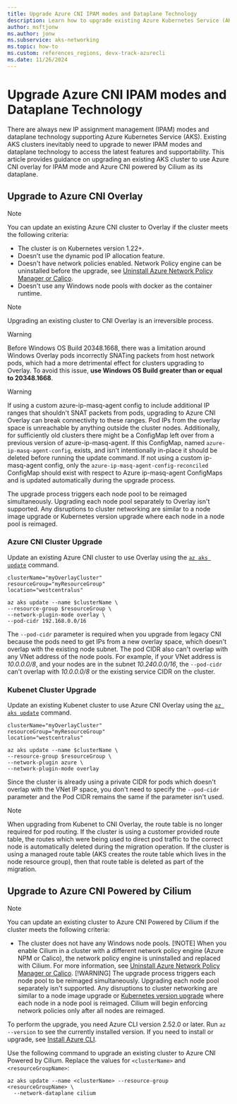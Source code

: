 ```yaml
---
title: Upgrade Azure CNI IPAM modes and Dataplane Technology
description: Learn how to upgrade existing Azure Kubernetes Service (AKS) clusters IPAM modes and dataplane technology.
author: msftjonw
ms.author: jonw
ms.subservice: aks-networking
ms.topic: how-to
ms.custom: references_regions, devx-track-azurecli
ms.date: 11/26/2024
---
```


# Upgrade Azure CNI IPAM modes and Dataplane Technology

There are always new IP assignment management (IPAM) modes and dataplane technology supporting Azure Kubernetes Service (AKS). Existing AKS clusters inevitably need to upgrade to newer IPAM modes and dataplane technology to access the latest features and supportability. This article provides guidance on upgrading an existing AKS cluster to use Azure CNI overlay for IPAM mode and Azure CNI powered by Cilium as its dataplane.

## Upgrade to Azure CNI Overlay

> [!NOTE]
> You can update an existing Azure CNI cluster to Overlay if the cluster meets the following criteria:
>
> - The cluster is on Kubernetes version 1.22+.
> - Doesn't use the dynamic pod IP allocation feature.
> - Doesn't have network policies enabled. Network Policy engine can be uninstalled before the upgrade, see [Uninstall Azure Network Policy Manager or Calico](use-network-policies.md#uninstall-azure-network-policy-manager-or-calico).
> - Doesn't use any Windows node pools with docker as the container runtime.

> [!NOTE]
> Upgrading an existing cluster to CNI Overlay is an irreversible process.

> [!WARNING]
> Before Windows OS Build 20348.1668, there was a limitation around Windows Overlay pods incorrectly SNATing packets from host network pods, which had a more detrimental effect for clusters upgrading to Overlay. To avoid this issue, **use Windows OS Build greater than or equal to 20348.1668**.

> [!WARNING]
> If using a custom azure-ip-masq-agent config to include additional IP ranges that shouldn't SNAT packets from pods, upgrading to Azure CNI Overlay can break connectivity to these ranges. Pod IPs from the overlay space is unreachable by anything outside the cluster nodes.
> Additionally, for sufficiently old clusters there might be a ConfigMap left over from a previous version of azure-ip-masq-agent. If this ConfigMap, named `azure-ip-masq-agent-config`, exists, and isn't intentionally in-place it should be deleted before running the update command.
> If not using a custom ip-masq-agent config, only the `azure-ip-masq-agent-config-reconciled` ConfigMap should exist with respect to Azure ip-masq-agent ConfigMaps and is updated automatically during the upgrade process.

The upgrade process triggers each node pool to be reimaged simultaneously. Upgrading each node pool separately to Overlay isn't supported. Any disruptions to cluster networking are similar to a node image upgrade or Kubernetes version upgrade where each node in a node pool is reimaged.

### Azure CNI Cluster Upgrade

Update an existing Azure CNI cluster to use Overlay using the [`az aks update`][az-aks-update] command.

```azurecli-interactive
clusterName="myOverlayCluster"
resourceGroup="myResourceGroup"
location="westcentralus"

az aks update --name $clusterName \
--resource-group $resourceGroup \
--network-plugin-mode overlay \
--pod-cidr 192.168.0.0/16
```

The `--pod-cidr` parameter is required when you upgrade from legacy CNI because the pods need to get IPs from a new overlay space, which doesn't overlap with the existing node subnet. The pod CIDR also can't overlap with any VNet address of the node pools. For example, if your VNet address is *10.0.0.0/8*, and your nodes are in the subnet *10.240.0.0/16*, the `--pod-cidr` can't overlap with *10.0.0.0/8* or the existing service CIDR on the cluster.


### Kubenet Cluster Upgrade

Update an existing Kubenet cluster to use Azure CNI Overlay using the [`az aks update`][az-aks-update] command.

```azurecli-interactive
clusterName="myOverlayCluster"
resourceGroup="myResourceGroup"
location="westcentralus"

az aks update --name $clusterName \
--resource-group $resourceGroup \
--network-plugin azure \
--network-plugin-mode overlay 
```

Since the cluster is already using a private CIDR for pods which doesn't overlap with the VNet IP space, you don't need to specify the `--pod-cidr` parameter and the Pod CIDR remains the same if the parameter isn't used.

> [!NOTE]
> When upgrading from Kubenet to CNI Overlay, the route table is no longer required for pod routing. If the cluster is using a customer provided route table, the routes which were being used to direct pod traffic to the correct node is automatically deleted during the migration operation. If the cluster is using a managed route table (AKS creates the route table which lives in the node resource group), then that route table is deleted as part of the migration.


## Upgrade to Azure CNI Powered by Cilium

> [!NOTE]
> You can update an existing cluster to Azure CNI Powered by Cilium if the cluster meets the following criteria:
>
> - The cluster does not have any Windows node pools.
> [!NOTE]
> When you enable Cilium in a cluster with a different network policy engine (Azure NPM or Calico), the network policy engine is uninstalled and replaced with Cilium. For more information, see [Uninstall Azure Network Policy Manager or Calico](./use-network-policies.md#uninstall-azure-network-policy-manager-or-calico).
> [!WARNING]
> The upgrade process triggers each node pool to be reimaged simultaneously. Upgrading each node pool separately isn't supported. Any disruptions to cluster networking are similar to a node image upgrade or [Kubernetes version upgrade](./upgrade-cluster.md) where each node in a node pool is reimaged.
Cilium will begin enforcing network policies only after all nodes are reimaged.

To perform the upgrade, you need Azure CLI version 2.52.0 or later. Run `az --version` to see the currently installed version. If you need to install or upgrade, see [Install Azure CLI](/cli/azure/install-azure-cli).

Use the following command to upgrade an existing cluster to Azure CNI Powered by Cilium. Replace the values for `<clusterName>` and `<resourceGroupName>`:

```azurecli-interactive
az aks update --name <clusterName> --resource-group <resourceGroupName> \
  --network-dataplane cilium
```

<!-- LINKS - Internal -->
[az-aks-update]: /cli/azure/aks#az_aks_update
